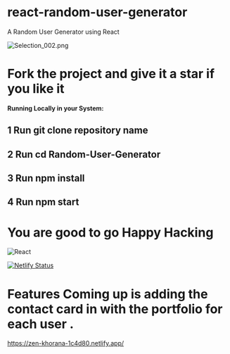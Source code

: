 # react-random-user-generator

A Random User Generator using React 

![Selection_002.png](./Selection_002.png)


# Fork the project and give it a star if you like it 

**Running Locally in your System:**

## 1 Run git clone repository name
## 2 Run cd Random-User-Generator
## 3 Run npm install
## 4 Run npm start

# You are good to go Happy Hacking

![React](https://images.g2crowd.com/uploads/product/image/social_landscape/social_landscape_1e0d62f445e6448af1e125f5702c8227/reactjs-development-services.png)

[![Netlify Status](https://api.netlify.com/api/v1/badges/ce65e4de-c175-4230-876a-bb8144d2947a/deploy-status)](https://app.netlify.com/sites/zen-khorana-1c4d80/deploys)

# Features Coming up is adding the contact card in with the portfolio for each user .

https://zen-khorana-1c4d80.netlify.app/
